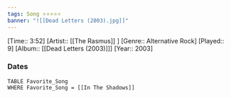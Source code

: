 ```yaml
---
tags: Song ⭐⭐⭐⭐⭐ 
banner: "![[Dead Letters (2003).jpg]]"
---
```

[Time:: 3:52]
[Artist:: [[The Rasmus]] ]
[Genre:: Alternative Rock]
[Played:: 9]
[Album:: [[Dead Letters (2003)]]]
[Year:: 2003]
### Dates
````dataview
TABLE Favorite_Song
WHERE Favorite_Song = [[In The Shadows]]
````